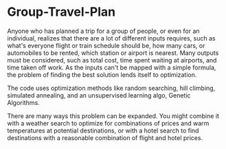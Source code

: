 # Group-Travel-Plan
Anyone who has planned a trip for a group of people, or even for an individual, realizes that there are a lot of different inputs requires, such as what's everyone flight or train schedule should be, how many cars, or automobiles to be rented, which station or airport is nearest.
Many outputs must be considered, such as total cost, time spent waiting at airports, and time taken off work.
As the inputs can't be mapped with a simple formula, the problem of finding the best solution lends itself to optimization.

The code uses optimization methods like random searching, hill climbing, simulated annealing, and an unsupervised learning algo, Genetic Algorithms.

There are many ways this problem can be expanded. You might combine it with a weather search to optimize for combinations of prices and warm temperatures at potential destinations, or with a hotel search to find destinations with a reasonable combination of flight and hotel prices.
